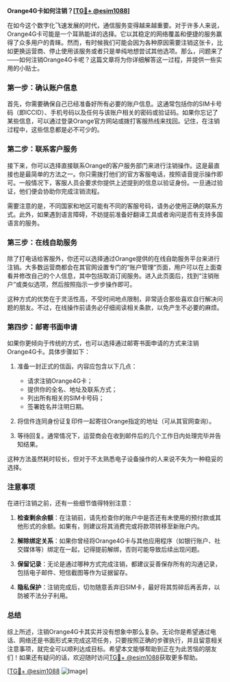 **Orange4G卡如何注销？[[TG💪+ @esim1088](https://t.me/s/esim1088)]**

在如今这个数字化飞速发展的时代，通信服务变得越来越重要。对于许多人来说，Orange4G卡可能是一个耳熟能详的选择。它以其稳定的网络覆盖和便捷的服务赢得了众多用户的青睐。然而，有时候我们可能会因为各种原因需要注销这张卡，比如更换运营商、停止使用该服务或者只是单纯地想尝试其他选项。那么，问题来了——如何注销Orange4G卡呢？这篇文章将为你详细解答这一过程，并提供一些实用的小贴士。

### 第一步：确认账户信息

首先，你需要确保自己已经准备好所有必要的账户信息。这通常包括你的SIM卡号码（即ICCID）、手机号码以及任何与该账户相关的密码或验证码。如果你忘记了某些信息，可以通过登录Orange官方网站或拨打客服热线来找回。记住，在注销过程中，这些信息都是必不可少的。

### 第二步：联系客户服务

接下来，你可以选择直接联系Orange的客户服务部门来进行注销操作。这是最直接也是最简单的方法之一。你只需拨打他们的官方客服电话，按照语音提示操作即可。一般情况下，客服人员会要求你提供上述提到的信息以验证身份。一旦通过验证，他们便会协助你完成注销流程。

需要注意的是，不同国家和地区可能有不同的客服号码，请务必使用正确的联系方式。此外，如果遇到语言障碍，不妨提前准备好翻译工具或者询问是否有支持多国语言的服务。

### 第三步：在线自助服务

除了打电话给客服外，你还可以选择通过Orange提供的在线自助服务平台来进行注销。大多数运营商都会在其官网设置专门的“账户管理”页面，用户可以在上面查看并修改自己的个人信息，其中包括取消订阅服务。进入此页面后，找到“注销账户”或类似选项，然后按照指示一步步操作即可。

这种方式的优势在于灵活性高，不受时间地点限制，非常适合那些喜欢自行解决问题的朋友。不过，在线操作前请务必仔细阅读相关条款，以免产生不必要的麻烦。

### 第四步：邮寄书面申请

如果你更倾向于传统的方式，也可以选择通过邮寄书面申请的方式来注销Orange4G卡。具体步骤如下：

1. 准备一封正式的信函，内容应包含以下几点：
   - 请求注销Orange4G卡；
   - 提供你的全名、地址及联系方式；
   - 列出所有相关的SIM卡号码；
   - 签署姓名并注明日期。

2. 将信件连同身份证复印件一起寄往Orange指定的地址（可从其官网查询）。

3. 等待回复。通常情况下，运营商会在收到邮件后的几个工作日内处理完毕并告知结果。

这种方法虽然耗时较长，但对于不太熟悉电子设备操作的人来说不失为一种稳妥的选择。

### 注意事项

在进行注销之前，还有一些细节值得特别注意：

1. **检查剩余余额**：在注销前，请先检查你的账户中是否还有未使用的预付款或其他形式的余额。如果有，则建议将其消费完或将款项转移至新账户内。

2. **解除绑定关系**：如果你曾经将Orange4G卡与其他应用程序（如银行账户、社交媒体等）绑定在一起，记得提前解绑，否则可能导致后续出现问题。

3. **保留记录**：无论是通过哪种方式完成注销，都建议妥善保存所有的沟通记录，包括电子邮件、短信截图等作为证据留存。

4. **隐私保护**：注销完成后，切勿随意丢弃旧SIM卡，最好将其剪碎后再丢弃，以防被不法分子利用。

### 总结

综上所述，注销Orange4G卡其实并没有想象中那么复杂。无论你是希望通过电话、网络还是书面形式来完成这项任务，只要按照正确的步骤执行，并且留意相关注意事项，就完全可以顺利达成目标。希望本文能够帮助到正在为此苦恼的朋友们！如果还有疑问的话，欢迎随时访问[TG💪+ @esim1088](https://t.me/s/esim1088)获取更多帮助。

[[TG💪+ @esim1088](https://t.me/s/esim1088) ![Image](https://i.postimg.cc/4NQfJmqS/Snipaste-2025-05-13-00-14-12.png)]